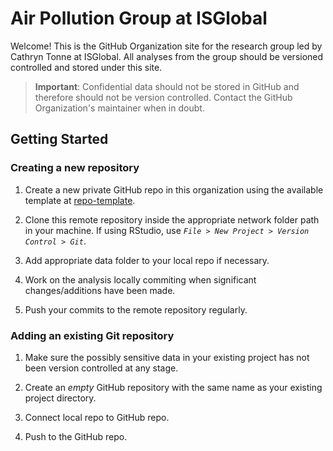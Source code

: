 # Air Pollution Group at ISGlobal

Welcome! This is the GitHub Organization site for the research group led by Cathryn Tonne at ISGlobal. All analyses from the group should be versioned controlled and stored under this site.

>**Important**: Confidential data should not be stored in GitHub and therefore should not be version controlled. Contact the GitHub Organization's maintainer when in doubt.

## Getting Started



### Creating a new repository

1. Create a new private GitHub repo in this organization using the available template at [repo-template](https://github.com/isglobal-airpollution/repo-template).

2. Clone this remote repository inside the appropriate network folder path in your machine. If using RStudio, use *`File > New Project > Version Control > Git`*.

3. Add appropriate data folder to your local repo if necessary.

4. Work on the analysis locally commiting when significant changes/additions have been made.

5. Push your commits to the remote repository regularly.


### Adding an existing Git repository

1. Make sure the possibly sensitive data in your existing project has not been version controlled at any stage.

2. Create an *empty* GitHub repository with the same name as your existing project directory.

3. Connect local repo to GitHub repo.

4. Push to the GitHub repo.
